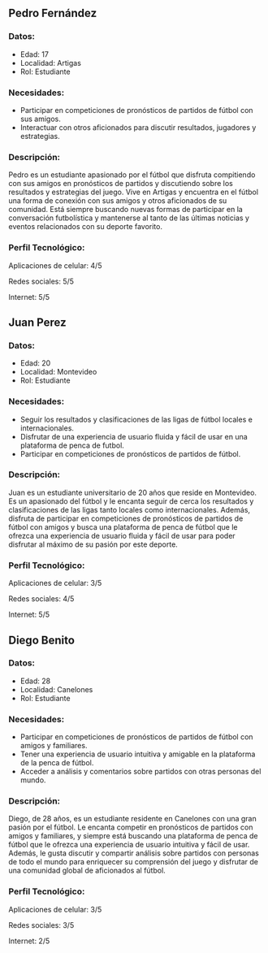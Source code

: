 ## Pedro Fernández

### Datos: 
- Edad: 17 
- Localidad: Artigas 
- Rol: Estudiante

### Necesidades: 
- Participar en competiciones de pronósticos de partidos de fútbol con sus amigos.
- Interactuar con otros aficionados para discutir resultados, jugadores y estrategias.

### Descripción:
Pedro es un estudiante apasionado por el fútbol que disfruta compitiendo con sus amigos en pronósticos de partidos y discutiendo sobre los resultados y estrategias del juego. Vive en Artigas y encuentra en el fútbol una forma de conexión con sus amigos y otros aficionados de su comunidad. Está siempre buscando nuevas formas de participar en la conversación futbolística y mantenerse al tanto de las últimas noticias y eventos relacionados con su deporte favorito.

### Perfil Tecnológico:

Aplicaciones de celular: 4/5

Redes sociales: 5/5

Internet: 5/5

## Juan Perez 

### Datos: 
- Edad: 20
- Localidad: Montevideo 
- Rol: Estudiante 

### Necesidades: 
- Seguir los resultados y clasificaciones de las ligas de fútbol locales e internacionales.
- Disfrutar de una experiencia de usuario fluida y fácil de usar en una plataforma de penca de futbol. 
- Participar en competiciones de pronósticos de partidos de fútbol.

### Descripción:
Juan es un estudiante universitario de 20 años que reside en Montevideo. Es un apasionado del fútbol y le encanta seguir de cerca los resultados y clasificaciones de las ligas tanto locales como internacionales. Además, disfruta de participar en competiciones de pronósticos de partidos de fútbol con amigos y busca una plataforma de penca de fútbol que le ofrezca una experiencia de usuario fluida y fácil de usar para poder disfrutar al máximo de su pasión por este deporte.

### Perfil Tecnológico:

Aplicaciones de celular: 3/5

Redes sociales: 4/5

Internet: 5/5

## Diego Benito 

### Datos: 
- Edad: 28
- Localidad: Canelones
- Rol: Estudiante 

### Necesidades:
- Participar en competiciones de pronósticos de partidos de fútbol con amigos y familiares.
- Tener una experiencia de usuario intuitiva y amigable en la plataforma de la penca de fútbol.
- Acceder a análisis y comentarios sobre partidos con otras personas del mundo.

### Descripción:
Diego, de 28 años, es un estudiante residente en Canelones con una gran pasión por el fútbol. Le encanta competir en pronósticos de partidos con amigos y familiares, y siempre está buscando una plataforma de penca de fútbol que le ofrezca una experiencia de usuario intuitiva y fácil de usar. Además, le gusta discutir y compartir análisis sobre partidos con personas de todo el mundo para enriquecer su comprensión del juego y disfrutar de una comunidad global de aficionados al fútbol.

### Perfil Tecnológico:

Aplicaciones de celular: 3/5

Redes sociales: 3/5

Internet: 2/5
